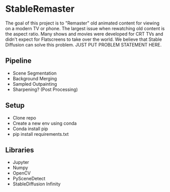 # StableRemaster
The goal of this project is to "Remaster" old animated content for viewing on a modern TV or phone. The largest issue when rewatching old content is the aspect ratio. Many shows and movies were developed for CRT TVs and didn't expect for Flatscreens to take over the world. We believe that Stable Diffusion can solve this problem. JUST PUT PROBLEM STATEMENT HERE.

## Pipeline
- Scene Segmentation
- Background Merging
- Sampled Outpainting
- Sharpening? (Post Processing)

## Setup
- Clone repo
- Create a new env using conda
- Conda install pip
- pip install requirements.txt

## Libraries
- Jupyter
- Numpy
- OpenCV
- PySceneDetect
- StableDiffusion Infinity
